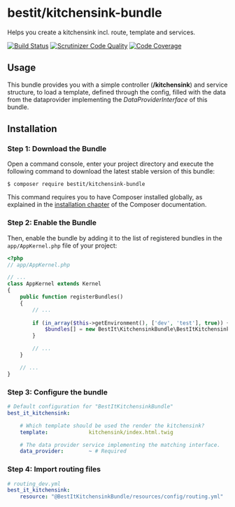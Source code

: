 # bestit/kitchensink-bundle

Helps you create a kitchensink incl. route, template and services.

[![Build Status](https://scrutinizer-ci.com/g/bestit/symfony-kitchensink-bundle/badges/build.png?b=master)](https://scrutinizer-ci.com/g/bestit/symfony-kitchensink-bundle/build-status/master)
[![Scrutinizer Code Quality](https://scrutinizer-ci.com/g/bestit/symfony-kitchensink-bundle/badges/quality-score.png?b=master)](https://scrutinizer-ci.com/g/bestit/symfony-kitchensink-bundle/?branch=master)
[![Code Coverage](https://scrutinizer-ci.com/g/bestit/symfony-kitchensink-bundle/badges/coverage.png?b=master)](https://scrutinizer-ci.com/g/bestit/symfony-kitchensink-bundle/?branch=master)
## Usage

This bundle provides you with a simple controller (**/kitchensink**) and service structure, to load a template, 
defined through the config, filled with the data from the dataprovider implementing the _DataProviderInterface_ of this
 bundle. 

## Installation

### Step 1: Download the Bundle

Open a command console, enter your project directory and execute the
following command to download the latest stable version of this bundle:

```console
$ composer require bestit/kitchensink-bundle
```

This command requires you to have Composer installed globally, as explained
in the [installation chapter](https://getcomposer.org/doc/00-intro.md)
of the Composer documentation.

### Step 2: Enable the Bundle

Then, enable the bundle by adding it to the list of registered bundles
in the `app/AppKernel.php` file of your project:

```php
<?php
// app/AppKernel.php

// ...
class AppKernel extends Kernel
{
    public function registerBundles()
    {
        // ...
        
        if (in_array($this->getEnvironment(), ['dev', 'test'], true)) {
            $bundles[] = new BestIt\KitchensinkBundle\BestItKitchensinkBundle();
        }        

        // ...
    }

    // ...
}
```

### Step 3: Configure the bundle

```yaml
# Default configuration for "BestItKitchensinkBundle"
best_it_kitchensink:

    # Which template should be used the render the kitchensink?
    template:             kitchensink/index.html.twig

    # The data provider service implementing the matching interface.
    data_provider:        ~ # Required
```

### Step 4: Import routing files

```yaml
# routing_dev.yml
best_it_kitchensink:
    resource: "@BestItKitchensinkBundle/resources/config/routing.yml"
```

